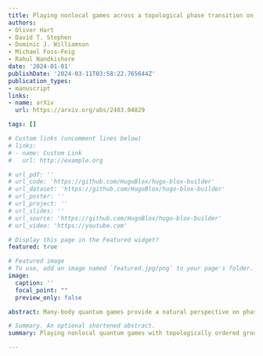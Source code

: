```yaml
---
title: Playing nonlocal games across a topological phase transition on a quantum computer
authors:
- Oliver Hart
- David T. Stephen
- Dominic J. Williamson
- Michael Foss-Feig
- Rahul Nandkishore
date: '2024-01-01'
publishDate: '2024-03-11T03:58:22.765644Z'
publication_types:
- manuscript
links:
- name: arXiv
  url: https://arxiv.org/abs/2403.04829

tags: []

# Custom links (uncomment lines below)
# links:
# - name: Custom Link
#   url: http://example.org

# url_pdf: ''
# url_code: 'https://github.com/HugoBlox/hugo-blox-builder'
# url_dataset: 'https://github.com/HugoBlox/hugo-blox-builder'
# url_poster: ''
# url_project: ''
# url_slides: ''
# url_source: 'https://github.com/HugoBlox/hugo-blox-builder'
# url_video: 'https://youtube.com'

# Display this page in the Featured widget?
featured: true

# Featured image
# To use, add an image named `featured.jpg/png` to your page's folder. 
image:
  caption: ''
  focal_point: ""
  preview_only: false

abstract: Many-body quantum games provide a natural perspective on phases of matter in quantum hardware, crisply relating the quantum correlations inherent in phases of matter to the securing of quantum advantage at a device-oriented task. In this paper we introduce a family of multiplayer quantum games for which topologically ordered phases of matter are a resource yielding quantum advantage. Unlike previous examples, quantum advantage persists away from the exactly solvable point and is robust to arbitrary local perturbations, irrespective of system size. We demonstrate this robustness experimentally on Quantinuum's H1-1 quantum computer by playing the game with a continuous family of randomly deformed toric code states that can be created with constant-depth circuits leveraging mid-circuit measurements and unitary feedback. We are thus able to tune through a topological phase transition - witnessed by the loss of robust quantum advantage - on currently available quantum hardware. This behavior is contrasted with an analogous family of deformed GHZ states, for which arbitrarily weak local perturbations destroy quantum advantage in the thermodynamic limit. Finally, we discuss a topological interpretation of the game, which leads to a natural generalization involving an arbitrary number of players.

# Summary. An optional shortened abstract.
summary: Playing nonlocal quantum games with topologically ordered ground states using Quantinuum's trapped-ion quantum processor.

---
```

